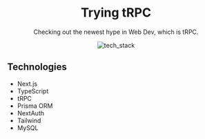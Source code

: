 <div align="center">
<h1>Trying tRPC</h1>
<p>Checking out the newest hype in Web Dev, which is tRPC.</p>

![tech_stack](https://user-images.githubusercontent.com/59027997/183671970-6c6679b7-793d-4405-874a-538931a5f8dc.png)

</div>

<div>
<h2>Technologies</h2>
<ul>
  <li>Next.js</li>
  <li>TypeScript</li>
  <li>tRPC</li>
  <li>Prisma ORM</li>
  <li>NextAuth</li>
  <li>Tailwind</li>
  <li>MySQL</li>
</ul>
</div>
